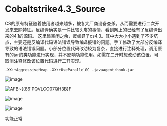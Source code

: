 # Cobaltstrike4.3_Source

CS的原有特征随着使用者越来越多，被各大厂商设备查杀。从而需要进行二次开发来去除特征。反编译确实是一件比较头疼的事情，看到网上的已经有了反编译出来的4.1的源码。
这里趁空闲之余，反编译了cs4.3。其中大大小小遇到了不少坑点，主要还是反编译代码语法错误导致编译报错的问题。手工修改了大部分反编译导致的语法错误问题。小部分位置代码改动较为复杂，直接进行注释处理，调用原有的jar的类功能进行实现，并不影响功能使用。如需在二开时想改动该位置，可取消注释修改该位置代码进行二开实现。

```
-XX:+AggressiveHeap -XX:+UseParallelGC -javaagent:hook.jar 
```

![image](https://user-images.githubusercontent.com/42479546/128216184-68598146-eedc-47ad-ac23-897bae906296.png)

![AFB~{(86`PQVLCO07QH3B}F](https://user-images.githubusercontent.com/42479546/128214429-74b42ef0-1565-4a24-8818-4f6e7f486700.png)


![image](https://user-images.githubusercontent.com/42479546/128217914-6b240b91-3c7e-4361-8055-bc5a45710ff8.png)

![image](https://user-images.githubusercontent.com/42479546/128218337-2f047b79-e01b-4b14-ae30-06737bd12a52.png)

功能正常

 

